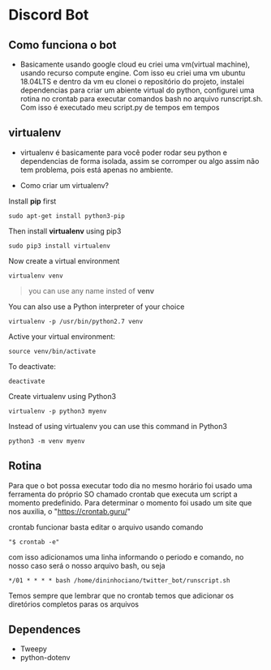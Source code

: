 # Discord Bot
## Como funciona o bot
- Basicamente usando google cloud eu criei uma vm(virtual machine), usando recurso compute engine. Com isso eu criei uma vm ubuntu 18.04LTS e dentro da vm eu clonei o repositório do projeto, instalei dependencias para criar um abiente virtual do python, configurei uma rotina no crontab para executar comandos bash no arquivo runscript.sh. Com isso é executado meu script.py de tempos em tempos

## virtualenv
- virtualenv é basicamente para você poder rodar seu python e dependencias de forma isolada, assim se corromper ou algo assim não tem problema, pois está apenas no ambiente.

- Como criar um virtualenv?

Install **pip** first <br />

    sudo apt-get install python3-pip

Then install **virtualenv** using pip3 <br />

    sudo pip3 install virtualenv 

Now create a virtual environment  <br />

    virtualenv venv 

>you can use any name insted of **venv**

You can also use a Python interpreter of your choice <br />

    virtualenv -p /usr/bin/python2.7 venv
  
Active your virtual environment: <br />
    
    source venv/bin/activate
    

To deactivate: <br />

    deactivate

Create virtualenv using Python3 <br />

    virtualenv -p python3 myenv

Instead of using virtualenv you can use this command in Python3 <br />

    python3 -m venv myenv 

## Rotina
Para que o bot possa executar todo dia no mesmo horário foi usado uma ferramenta do próprio SO chamado crontab que executa um script a momento predefinido. Para determinar o momento foi usado um site que nos auxilia, o "https://crontab.guru/" <br />

crontab funcionar basta editar o arquivo usando comando <br />

	"$ crontab -e" 

com isso adicionamos uma linha informando o periodo e comando, no nosso caso será o nosso arquivo bash, ou seja <br />
	
    */01 * * * * bash /home/dininhociano/twitter_bot/runscript.sh


Temos sempre que lembrar que no crontab temos que adicionar os diretórios completos paras os arquivos

## Dependences
 - Tweepy
 - python-dotenv